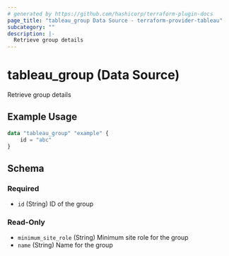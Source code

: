 ```yaml
---
# generated by https://github.com/hashicorp/terraform-plugin-docs
page_title: "tableau_group Data Source - terraform-provider-tableau"
subcategory: ""
description: |-
  Retrieve group details
---
```


# tableau_group (Data Source)

Retrieve group details

## Example Usage

```terraform
data "tableau_group" "example" {
    id = "abc"
}
```

<!-- schema generated by tfplugindocs -->
## Schema

### Required

- `id` (String) ID of the group

### Read-Only

- `minimum_site_role` (String) Minimum site role for the group
- `name` (String) Name for the group
